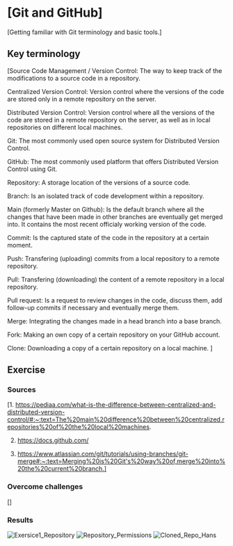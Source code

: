 # [Git and GitHub]
[Getting familiar with Git terminology and basic tools.]

## Key terminology
[Source Code Management / Version Control: The way to keep track of the modifications to a source code in a repository.

Centralized Version Control: Version control where the versions of the code are stored only in a remote repository on the server.

Distributed Version Control: Version control where all the versions of the code are stored in a remote repository on the server, as well as in local repositories on different local machines.

Git: The most commonly used open source system for Distributed Version Control.

GitHub: The most commonly used platform that offers Distributed Version Control using Git.

Repository: A storage location of the versions of a source code.

Branch: Is an isolated track of code development within a repository.

Main (formerly Master on Github): Is the default branch where all the changes that have been made in other branches are eventually get merged into. It contains the most recent officialy working version of the code.

Commit: Is the captured state of the code in the repository at a certain moment.

Push: Transfering (uploading) commits from a local repository to a remote repository.

Pull: Transfering (downloading) the content of a remote repository in a local repository.

Pull request: Is a request to review changes in the code, discuss them, add follow-up commits if necessary and eventually merge them.

Merge: Integrating the changes made in a head branch into a base branch.

Fork: Making an own copy of a certain repository on your GitHub account.

Clone: Downloading a copy of a certain repository on a local machine.
]

## Exercise
### Sources
[1. https://pediaa.com/what-is-the-difference-between-centralized-and-distributed-version-control/#:~:text=The%20main%20difference%20between%20centralized,repositories%20of%20the%20local%20machines.


 2. https://docs.github.com/


 3. https://www.atlassian.com/git/tutorials/using-branches/git-merge#:~:text=Merging%20is%20Git's%20way%20of,merge%20into%20the%20current%20branch.]

### Overcome challenges
[]

### Results
![Exersice1_Repository](https://user-images.githubusercontent.com/106679524/192400025-64719e5e-a88b-4ff3-a89d-e51bf8ee0d8b.png)
![Repository_Permissions](https://user-images.githubusercontent.com/106679524/192400125-2e436bd4-4873-4e92-84ab-341e84444f88.png)
![Cloned_Repo_Hans](https://user-images.githubusercontent.com/106679524/192400218-a7cb829e-80b6-4b34-8a48-5f49509e5ecc.png)